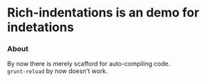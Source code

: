 
# Rich-indentations is an demo for indetations

### About

By now there is merely scafford for auto-compiling code.  
`grunt-reload` by now doesn't work.  